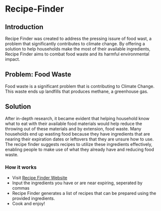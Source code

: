 # Recipe-Finder


## Introduction

 Recipe Finder was created to address the pressing issure of food wast, a problem that significantly contributes to climate change. By offering a solution to help households make the most of their available ingredients, Recipe Finder aims to combat food waste and its harmful environmental impact.
 
## Problem: Food Waste
 Food waste is a significant problem that is contributing to Climate Change. This waste ends up landfills that produces methane, a greenhouse gas. 

## Solution
 After in-depth research, it became evident that helping household know what to eat with their available food materials would help reduce the throwing out of these materials and by extension, food waste. Many households end up wasting food because they have ingredients that are nearing their expiration dates or leftovers that they are unsure how to use. The recipe finder suggests recipes to utilize these ingredients effectively, enabling people to make use of what they already have and reducing food waste.

### How it works

- Visit [Recipe Finder Website](https://treasure-mayowa.github.io/Recipe-Finder/)
- Input the ingredients you have or are near expiring, seperated by commas
- Recipe Finder generates a list of recipes that can be prepared using the provided ingredients.
- Cook and enjoy!